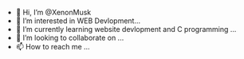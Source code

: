 - 👋 Hi, I’m @XenonMusk
- 👀 I’m interested in WEB Devlopment...
- 🌱 I’m currently learning website devlopment and C programming  ...
- 💞️ I’m looking to collaborate on ...
- 📫 How to reach me ...

<!---
XenonMusk/XenonMusk is a ✨ special ✨ repository because its `README.md` (this file) appears on your GitHub profile.
You can click the Preview link to take a look at your changes.
--->
